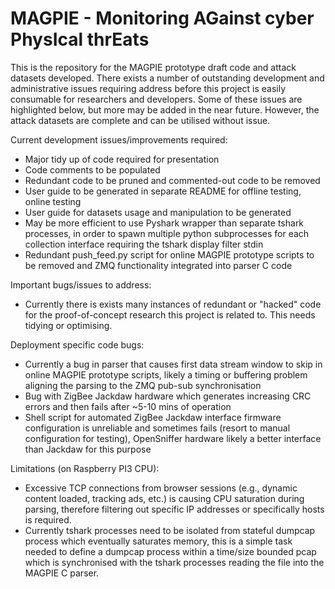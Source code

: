 # MAGPIE - Monitoring AGainst cyber PhysIcal thrEats

This is the repository for the MAGPIE prototype draft code and attack datasets developed. There exists a number of outstanding development and administrative issues requiring address before this project is easily consumable for researchers and developers. Some of these issues are highlighted below, but more may be added in the near future. However, the attack datasets are complete and can be utilised without issue. 

Current development issues/improvements required:

- Major tidy up of code required for presentation
- Code comments to be populated
- Redundant code to be pruned and commented-out code to be removed
- User guide to be generated in separate README for offline testing, online testing
- User guide for datasets usage and manipulation to be generated
- May be more efficient to use Pyshark wrapper than separate tshark processes, in order to spawn multiple python subprocesses for each collection interface requiring the tshark display filter stdin
- Redundant push_feed.py script for online MAGPIE prototype scripts to be removed and ZMQ functionality integrated into parser C code

Important bugs/issues to address:

- Currently there is exists many instances of redundant or "hacked" code for the proof-of-concept research this project is related to. This needs tidying or optimising.

Deployment specific code bugs:

- Currently a bug in parser that causes first data stream window to skip in online MAGPIE prototype scripts, likely a timing or buffering problem aligning the parsing to the ZMQ pub-sub synchronisation
- Bug with ZigBee Jackdaw hardware which generates increasing CRC errors and then fails after ~5-10 mins of operation
- Shell script for automated ZigBee Jackdaw interface firmware configuration is unreliable and sometimes fails (resort to manual configuration for testing), OpenSniffer hardware likely a better interface than Jackdaw for this purpose


Limitations (on Raspberry PI3 CPU):

- Excessive TCP connections from browser sessions (e.g., dynamic content loaded, tracking ads, etc.) is causing CPU saturation during parsing, therefore filtering out specific IP addresses or specifically hosts is required. 
- Currently tshark processes need to be isolated from stateful dumpcap process which eventually saturates memory, this is a simple task needed to define a dumpcap process within a time/size bounded pcap which is synchronised with the tshark processes reading the file into the MAGPIE C parser.
